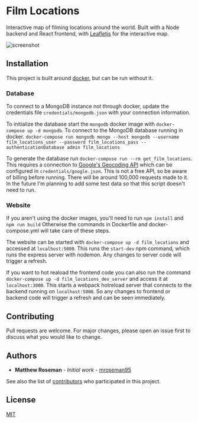 # Film Locations

Interactive map of filming locations around the world. Built with a Node backend and React frontend, with [Leafletjs](https://leafletjs.com/) for the interactive map.

![screenshot](moviemap_screenshot.png)

## Installation

This project is built around [docker](https://www.docker.com/products/docker-desktop), but can be run without it.

### Database

To connect to a MongoDB instance not through docker, update the credentials file `credentials/mongodb.json` with your connection information.

To initialize the database start the `mongodb` docker image with `docker-compose up -d mongodb`.
To connect to the MongoDB database running in docker.
`docker-compose run mongodb mongo --host mongodb --username film_locations_user --password film_locations_pass --authenticationDatabase admin film_locations`

To generate the database run `docker-compose run --rm get_film_locations`.
This requires a connection to [Google's Geocoding API](https://developers.google.com/maps/documentation/geocoding/intro) which can be configured in `credentials/google.json`.
This is not a free API, so be aware of billing before running. There will be around 100,000 requests made to it.
In the future I'm planning to add some test data so that this script doesn't need to run.

### Website

If you aren't using the docker images, you'll need to run `npm install` and `npm run build`
Otherwise the commands in Dockerfile and docker-compose.yml will take care of these steps.

The website can be started with `docker-compose up -d film_locations` and accessed at `localhost:5000`.
This runs the `start-dev` npm command, which runs the express server with nodemon. Any changes to server code will trigger a refresh.

If you want to hot reaload the frontend code you can also run the command `docker-compose up -d film_locations_dev_server` and access it at `localhost:3000`.
This starts a webpack hotreload server that connects to the backend running on `localhost:5000`.
So any changes to frontend or backend code will trigger a refresh and can be seen immediately.

## Contributing
Pull requests are welcome. For major changes, please open an issue first to discuss what you would like to change.

## Authors

* **Matthew Roseman** - *Initial work* - [mroseman95](https://github.com/mroseman95)

See also the list of [contributors](https://github.com/mroseman95/FilmLocations/contributors) who participated in this project.

## License
[MIT](https://choosealicense.com/licenses/mit/)
